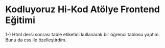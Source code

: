 # Kodluyoruz Hi-Kod Atölye Frontend Eğitimi
1-) Html dersi sonrası table etiketini kullanarak bir öğrenci tablosu yaptım. Bunu da css ile özelleştirdim.
